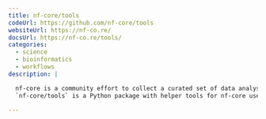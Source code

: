```yaml
---
title: nf-core/tools
codeUrl: https://github.com/nf-core/tools
websiteUrl: https://nf-co.re/
docsUrl: https://nf-co.re/tools/
categories:
  - science
  - bioinformatics
  - workflows
description: |

  nf-core is a community effort to collect a curated set of data analysis pipelines built using the _Nextflow_ workflow manager.
  `nf-core/tools` is a Python package with helper tools for nf-core users and developers; list, launch, create and lint your pipelines.

---
```


